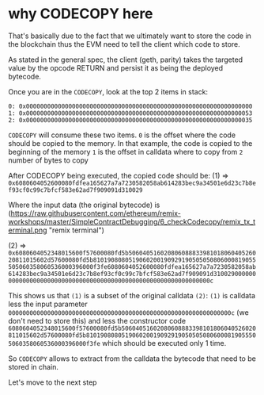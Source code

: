 # why CODECOPY here

That's basically due to the fact that we ultimately want to store the code in the blockchain thus the EVM need to tell the client which code to store.

As stated in the general spec, the client (geth, parity) takes the targeted value by the opcode RETURN and persist it as being the deployed bytecode.

Once you are in the `CODECOPY`, look at the top 2 items in stack:

`0: 0x0000000000000000000000000000000000000000000000000000000000000000`
`1: 0x0000000000000000000000000000000000000000000000000000000000000053`
`2: 0x0000000000000000000000000000000000000000000000000000000000000035`

`CODECOPY` will consume these two items.
`0` is the offset where the code should be copied to the memory. In that example, the code is copied to the beginning of the memory
`1` is the offset in calldata where to copy from
`2` number of bytes to copy

After CODECOPY being executed, the copied code should be:
(1) => `0x6080604052600080fdfea165627a7a7230582058ab614283bec9a34501e6d23c7b8ef93cf0c99c7bfcf583e62ad7f909091d310029`

Where the input data (the original bytecode) is
(https://raw.githubusercontent.com/ethereum/remix-workshops/master/SimpleContractDebugging/6_checkCodecopy/remix_tx_terminal.png "remix terminal")

(2) => `0x6080604052348015600f57600080fd5b50604051602080608883398101806040526020811015602d57600080fd5b8101908080519060200190929190505050806000819055505060358060536000396000f3fe6080604052600080fdfea165627a7a7230582058ab614283bec9a34501e6d23c7b8ef93cf0c99c7bfcf583e62ad7f909091d310029000000000000000000000000000000000000000000000000000000000000000c`

This shows us that `(1)` is a subset of the original calldata `(2)`:
`(1)` is calldata less the input parameter `000000000000000000000000000000000000000000000000000000000000000c` (we don't need to store this)
and less the constructor code `6080604052348015600f57600080fd5b50604051602080608883398101806040526020811015602d57600080fd5b8101908080519060200190929190505050806000819055505060358060536000396000f3fe` which should be executed only 1 time.

So `CODECOPY` allows to extract from the calldata the bytecode that need to be stored in chain.

Let's move to the next step

